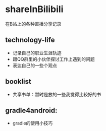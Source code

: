 # shareInBilibili
在B站上的各种直播分享记录

## technology-life
* 记录自己的职业生涯轨迹
* 跟QQ群里的小伙伴探讨工作上遇到的问题
* 表达自己的一些个观点

## booklist
* 共享书单：暂时是放的一些我觉得比较好的书

## gradle4android:
* gradle的使用小技巧

